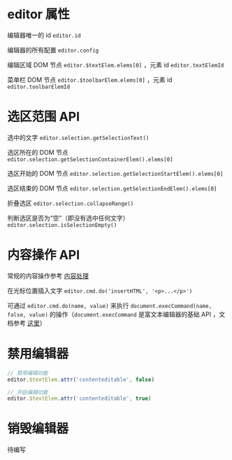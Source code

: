 # editor 属性

编辑器唯一的 id `editor.id`

编辑器的所有配置 `editor.config`

编辑区域 DOM 节点 `editor.$textElem.elems[0]` ，元素 id `editor.textElemId`

菜单栏 DOM 节点 `editor.$toolbarElem.elems[0]` ，元素 id `editor.toolbarElemId`

# 选区范围 API

选中的文字 `editor.selection.getSelectionText()`

选区所在的 DOM 节点 `editor.selection.getSelectionContainerElem().elems[0]`

选区开始的 DOM 节点 `editor.selection.getSelectionStartElem().elems[0]`

选区结束的 DOM 节点 `editor.selection.getSelectionEndElem().elems[0]`

折叠选区 `editor.selection.collapseRange()`

判断选区是否为“空”（即没有选中任何文字）`editor.selection.isSelectionEmpty()`

# 内容操作 API

常规的内容操作参考 [内容处理](/content.html)

在光标位置插入文字 `editor.cmd.do('insertHTML', '<p>...</p>')`

可通过 `editor.cmd.do(name, value)` 来执行 `document.execCommand(name, false, value)` 的操作（`document.execCommand` 是富文本编辑器的基础 API ，文档参考 [这里](https://developer.mozilla.org/zh-CN/docs/Web/API/Document/execCommand)）

# 禁用编辑器

```js
// 禁用编辑功能
editor.$textElem.attr('contenteditable', false)

// 开启编辑功能
editor.$textElem.attr('contenteditable', true)
```

# 销毁编辑器

待编写
